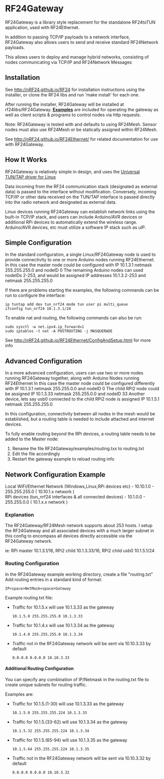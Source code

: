 # RF24Gateway
RF24Gateway is a library style replacement for the standalone RF24toTUN application, used with RF24Ethernet.

In addition to passing TCP/IP payloads to a network interface, RF24Gateway also allows users to send and receive
standard RF24Network payloads.

This allows users to deploy and manage hybrid networks, consisting of nodes communicating via TCP/IP and RF24Network Messages

## Installation
See http://nRF24.github.io/RF24 for installation instructions using the installer, or clone the RF24 libs and run 'make install' for each one.

After running the installer, RF24Gateway will be installed at rf24libs/RF24Gateway. [**Examples**](examples.html) are included for operating the gateway
as well as client scripts & programs to control nodes via http requests.

Note: RF24Gateway is tested with and defaults to using RF24Mesh. Sensor nodes must also use RF24Mesh or be statically assigned within RF24Mesh.

See http://nRF24.github.io/RF24Ethernet/ for related documentation for use with RF24Gateway.

## How It Works
RF24Gateway is relatively simple in design, and uses the [Universal TUN/TAP driver for Linux](https://www.kernel.org/doc/Documentation/networking/tuntap.txt)

Data incoming from the RF24 communication stack (designated as external data) is passed to the interface without modification. Conversely, incoming TCP/IP or other data
received on the TUN/TAP interface is passed directly into the radio network and designated as external data.

Linux devices running RF24Gateway can establish network links using the built-in TCP/IP stack, and users can include Arduino/AVR devices or additional RPi devices to automatically
extend the wireless range.<br>
Arduino/AVR devices, etc must utilize a software IP stack such as uIP.

## Simple Configuration
In the standard configuration, a single Linux/RF24Gateway node is used to provide connectivity to one or more
Arduino nodes running RF24Ethernet.
In this case the master node could be configured with IP 10.1.3.1 netmask 255.255.255.0 and nodeID 0
The remaining Arduino nodes can used nodeIDs 2-253, and would be assigned IP addresses 10.1.3.2-253 and netmask 255.255.255.0

If there are problems starting the examples, the following commands can be run to configure the interface:

```shell
ip tuntap add dev tun_nrf24 mode tun user pi multi_queue
ifconfig tun_nrf24 10.1.3.1/24
```

To enable nat and routing, the following commands can also be run:

```shell
sudo sysctl -w net.ipv4.ip_forward=1
sudo iptables -t nat -A POSTROUTING -j MASQUERADE
```

See http://nRF24.github.io/RF24Ethernet/ConfigAndSetup.html for more info

## Advanced Configuration
In a more advanced configuration, users can use two or more nodes running RF24Gateway together, along with Arduino Nodes
running RF24Ethernet
In this case the master node could be configured differently with IP 10.1.3.1 netmask 255.255.0.0 and nodeID 0
The child RPi2 node could be assigned IP 10.1.3.33 netmask 255.255.0.0 and nodeID 33
Another device, lets say usb0 connected to the child RPi2 node is assigned IP 10.1.5.1 netmask 255.255.255.0

In this configuration, connectivity between all nodes in the mesh would be established, but a routing table is
needed to include attached and internet devices.

To fully enable routing beyond the RPi devices, a routing table needs to be added to the Master node:
1. Rename the file RF24Gateway/examples/routing.txx to routing.txt
2. Edit the file accordingly
3. Restart the gateway example to reload routing info

## Network Configuration Example
Local WiFi/Ethernet Network (Windows,Linux,RPi devices etc) - 10.10.1.0 - 255.255.255.0 ( 10.10.1.x network ) <br>
RPi devices (tun_nrf24 interfaces & all connected devices) - 10.1.0.0 - 255.255.0.0 ( 10.1.x.x network )

### Explanation
The RF24Gateway/RF24Mesh network supports about 253 hosts. I setup the RF24Gateway and all associated
devices with a much larger subnet in this config to encompass all devices directly accessible via the RF24Gateway network.

ie: RPi master 10.1.3.1/16, RPi2 child 10.1.3.33/16, RPi2 child usb0 10.1.5.1/24

### Routing Configuration
In the RF24Gateway example working directory, create a file "routing.txt" <br>
Add routing entries in a standard kind of format:
```text
IP<space>NetMask<space>Gateway
```
Example routing.txt file:

- Traffic for 10.1.5.x will use 10.1.3.33 as the gateway
   ```text
   10.1.5.0 255.255.255.0 10.1.3.33
   ```
- Traffic for 10.1.4.x will use 10.1.3.34 as the gateway
   ```text
   10.1.4.0 255.255.255.0 10.1.3.34
   ```
- Traffic not in the RF24Gateway network will be sent via 10.10.3.33 by default
   ```text
   0.0.0.0 0.0.0.0 10.10.3.33
   ```

#### Additional Routing Configuration
You can specify any combination of IP/Netmask in the routing.txt file to create unique subnets for routing traffic.

Examples are:

- Traffic for 10.1.5.(1-30) will use 10.1.3.33 as the gateway
   ```text
   10.1.5.0 255.255.255.224 10.1.3.33
   ```
- Traffic for 10.1.5.(33-62) will use 10.1.3.34 as the gateway
   ```text
   10.1.5.32 255.255.255.224 10.1.3.34
   ```
- Traffic for 10.1.5.(65-94) will use 10.1.3.35 as the gateway
   ```text
   10.1.5.64 255.255.255.224 10.1.3.35
   ```
- Traffic not in the RF24Gateway network will be sent via 10.10.3.32 by default
   ```text
   0.0.0.0 0.0.0.0 10.10.3.32
   ```
